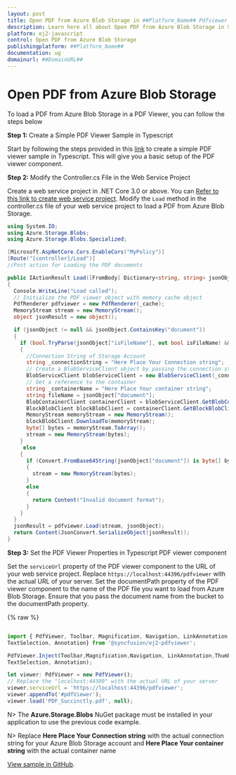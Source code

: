 ```yaml
---
layout: post
title: Open PDF from Azure Blob Storage in ##Platform_Name## Pdfviewer control | Syncfusion
description: Learn here all about Open PDF from Azure Blob Storage in Syncfusion ##Platform_Name## Pdfviewer control of Syncfusion Essential JS 2 and more.
platform: ej2-javascript
control: Open PDF from Azure Blob Storage
publishingplatform: ##Platform_Name##
documentation: ug
domainurl: ##DomainURL##
---
```


# Open PDF from Azure Blob Storage

To load a PDF from Azure Blob Storage in a PDF Viewer, you can follow the steps below

**Step 1:** Create a Simple PDF Viewer Sample in Typescript

Start by following the steps provided in this [link](https://ej2.syncfusion.com/documentation/pdfviewer/getting-started) to create a simple PDF viewer sample in Typescript. This will give you a basic setup of the PDF viewer component.

**Step 2:**  Modify the Controller.cs File in the Web Service Project

Create a web service project in .NET Core 3.0 or above. You can [Refer to this link to create web service project](https://www.syncfusion.com/kb/11063/how-to-create-pdf-viewer-web-service-in-net-core-3-0-and-above). Modify the `Load` method in the controller.cs file of your web service project to load a PDF from Azure Blob Storage.

```csharp
using System.IO;
using Azure.Storage.Blobs;
using Azure.Storage.Blobs.Specialized;

[Microsoft.AspNetCore.Cors.EnableCors("MyPolicy")]
[Route("[controller]/Load")]
//Post action for Loading the PDF documents

public IActionResult Load([FromBody] Dictionary<string, string> jsonObject)
{
  Console.WriteLine("Load called");
  // Initialize the PDF viewer object with memory cache object
  PdfRenderer pdfviewer = new PdfRenderer(_cache);
  MemoryStream stream = new MemoryStream();
  object jsonResult = new object();

  if (jsonObject != null && jsonObject.ContainsKey("document"))
  {
    if (bool.TryParse(jsonObject["isFileName"], out bool isFileName) && isFileName)
    {
      //Connection String of Storage Account
      string _connectionString = "Here Place Your Connection string";
      // Create a BlobServiceClient object by passing the connection string
      BlobServiceClient blobServiceClient = new BlobServiceClient(_connectionString);
      // Get a reference to the container
      string _containerName = "Here Place Your container string";
      string fileName = jsonObject["document"];
      BlobContainerClient containerClient = blobServiceClient.GetBlobContainerClient(_containerName);
      BlockBlobClient blockBlobClient = containerClient.GetBlockBlobClient(fileName);
      MemoryStream memoryStream = new MemoryStream();
      blockBlobClient.DownloadTo(memoryStream);
      byte[] bytes = memoryStream.ToArray();
      stream = new MemoryStream(bytes);
    }
     else
    {
      if (Convert.FromBase64String(jsonObject["document"]) is byte[] bytes)
      {
        stream = new MemoryStream(bytes);
      }
      else
      {
        return Content("Invalid document format");
      }
    }
  }
  jsonResult = pdfviewer.Load(stream, jsonObject);
  return Content(JsonConvert.SerializeObject(jsonResult));
}
```

**Step 3:**  Set the PDF Viewer Properties in Typescript PDF viewer component

Set the `serviceUrl` property of the PDF viewer component to the URL of your web service project. Replace `https://localhost:44396/pdfviewer` with the actual URL of your server. Set the documentPath property of the PDF viewer component to the name of the PDF file you want to load from Azure Blob Storage. Ensure that you pass the document name from the bucket to the documentPath property.

{% raw %}

```typescript

import { PdfViewer, Toolbar, Magnification, Navigation, LinkAnnotation,ThumbnailView,BookmarkView,
TextSelection, Annotation} from '@syncfusion/ej2-pdfviewer';

PdfViewer.Inject(Toolbar,Magnification,Navigation, LinkAnnotation,ThumbnailView,BookmarkView,
TextSelection, Annotation);

let viewer: PdfViewer = new PdfViewer();
// Replace the "localhost:44309" with the actual URL of your server
viewer.serviceUrl = 'https://localhost:44396/pdfviewer';
viewer.appendTo('#pdfViewer');
viewer.load('PDF_Succinctly.pdf', null);

```

N> The **Azure.Storage.Blobs** NuGet package must be installed in your application to use the previous code example.

N> Replace **Here Place Your Connection string** with the actual connection string for your Azure Blob Storage account and **Here Place Your container string** with the actual container name

[View sample in GitHub](https://github.com/SyncfusionExamples/open-save-pdf-documents-in-azure-blob-storage).